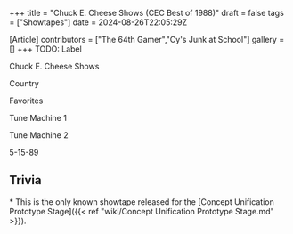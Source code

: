 +++
title = "Chuck E. Cheese Shows (CEC Best of 1988)"
draft = false
tags = ["Showtapes"]
date = 2024-08-26T22:05:29Z

[Article]
contributors = ["The 64th Gamer","Cy's Junk at School"]
gallery = []
+++
TODO: Label


Chuck E. Cheese Shows


Country

Favorites

Tune Machine 1

Tune Machine 2

5-15-89
<h2> Trivia </h2>
* This is the only known showtape released for the [Concept Unification Prototype Stage]({{< ref "wiki/Concept Unification Prototype Stage.md" >}}).